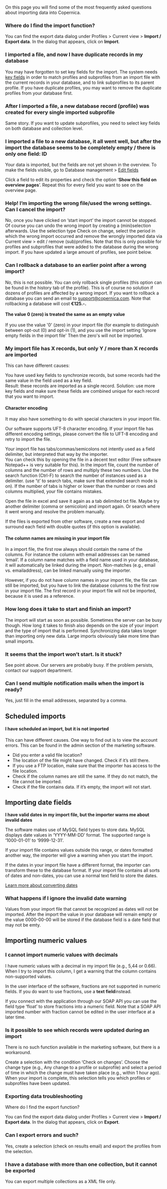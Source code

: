 On this page you will find some of the most frequently asked questions
about importing data into Copernica.

### Where do I find the import function?

You can find the export data dialog under Profiles \> Current view \>
**Import / Export data**. In the dialog that appears, click on
**Import**.

### I imported a file, and now I have duplicate records in my database

You may have forgotten to set key fields for the import. The system
needs [key
fields](./what-are-key-fields.en.md) in
order to match profiles and subprofiles from an import file with the
current records in your database, and to link subprofiles to its parent
profile. If you have duplicate profiles, you may want to remove the
duplicate profiles from your database first.

### After I imported a file, a new database record (profile) was created for every single imported subprofile

Same story. If you want to update subprofiles, you need to select key
fields on both database and collection level.

### I imported a file to a new database, it all went well, but after the import the database seems to be completely empty / there is only one field: ID

Your data is imported, but the fields are not yet shown in the overview.
To make the fields visible, go to Database management \> [Edit
fields](./database-and-collection-field-types.en.md)

Click a field to edit its properties and check the option ‘**Show this
field on overview pages**’. Repeat this for every field you want to see
on the overview page.

### Help! I’m importing the wrong file/used the wrong settings. Can I cancel the import?

No, once you have clicked on ‘start import’ the import cannot be
stopped. Of course you can undo the wrong import by creating a
(mini)selection afterwards. Use the selection type Check on change,
select the period in which the wrong import occurred and remove the
wrongly imported data via Current view \> edit / remove (sub)profiles.
Note that this is only possible for profiles and subprofiles that were
added to the database during the wrong import. If you have updated a
large amount of profiles, see point below.

### Can I rollback a database to an earlier point after a wrong import?

No, this is not possible. You can only rollback single profiles (this
option can be found in the history tab of the profile). This is of
course no solution if dozens of profiles are affected by a wrong import.
If you want to rollback a database you can send an email to
support@copernica.com. Note that rollbacking a database will cost
**€125.-.**\
\
**The value 0 (zero) is treated the same as an empty value**\
\
 If you use the value '0' (zero) in your import file (for example to
distinguish between opt-out (0) and opt-in (1), and you use the import
setting 'Ignore empty fields in the import file' Then the zero's will
not be imported. 

### My import file has X records, but only Y / more than X records are imported

This can have different causes:

You have used key fields to synchronize records, but some records had
the same value in the field used as a key field.\
 Result: these records are imported as a single record. Solution: use
more key fields and make sure these fields are combined unique for each
record that you want to import.

#### Character encoding

It may also have something to do with special characters in your import
file.

Our software supports UFT-8 character encoding. If your import file has
different encoding settings, please convert the file to UFT-8 encoding
and retry to import the file.

Your import file has tabs/commas/semicolons not intently used as a field
delimiter, but interpreted that way by the importer.\
 You can check this by opening the file in a decent text editor (Free
software Notepad++ is very suitable for this). In the import file, count
the number of columns and the number of rows and multiply these two
numbers. Use the search function (Ctrl-F) to search the number of
instances used as a delimiter. (use ‘\\t’ to search tabs, make sure that
extended search mode is on). If the number of tabs is higher or lower
than the number or rows and columns multiplied, your file contains
mistakes.

Open the file in excel and save it again as a tab delimited txt file.
Maybe try another delimiter (comma or semicolon) and import again. Or
search where it went wrong and resolve the problem manually.

If the files is exported from other software, create a new export and
surround each field with double quotes (if this option is available).

#### The column names are missing in your import file

In a import file, the first row always should contain the name of the
columns. For instance the column with email addresses can be named
‘email’. If a column name matches with a field name used in your
database, it will automatically be linked during the import. Non-matches
(e.g., email vs. emailaddress), can be linked manually using the
importer.

However, if you do not have column names in your import file, the file
can still be imported, but you have to link the database columns to the
first row in your import file. The first record in your import file will
not be imported, because it is used as a reference.

### How long does it take to start and finish an import?

The import will start as soon as possible. Sometimes the server can be
busy though. How long it takes to finish also depends on the size of
your import and the type of import that is performed. Synchronizing data
takes longer than importing only new data. Large imports obviously take
more time than small imports.

### It seems that the import won’t start. Is it stuck?

See point above. Our servers are probably busy. If the problem persists,
contact our support department.

### Can I send multiple notification mails when the import is ready?

Yes, just fill in the email addresses, separated by a comma.

Scheduled imports
-----------------

#### I have scheduled an import, but it is not imported

This can have different causes. One way to find out is to view the
account errors. This can be found in the admin section of the marketing
software.

-   Did you enter a valid file location?
-   The location of the file might have changed. Check if it’s still
    there.
-   If you use a FTP location, make sure that the importer has access to
    the file location.
-   Check if the column names are still the same. If they do not match,
    the file cannot be imported.
-   Check if the file contains data. If it’s empty, the import will not
    start.

Importing date fields
---------------------

**I have valid dates in my import file, but the importer warns me about
invalid dates**

The software makes use of MySQL field types to store data. MySQL
displays date values in ‘YYYY-MM-DD’ format. The supported range is
‘1000-01-01’ to ‘9999-12-31’.

If your import file contains values outside this range, or dates
formatted another way, the importer will give a warning when you start
the import.

If the dates in your import file have a different format, the importer
can transform these to the database format. If your import file contains
all sorts of dates and non-dates, you can use a normal text field to
store the dates.

[Learn more about converting
dates](./importing-dates-with-format-conversion.en.md)

### What happens if I ignore the invalid date warning

Values from your import file that cannot be recognized as dates will not
be imported. After the import the value in your database will remain
empty or the value 0000-00-00 will be stored if the database field is a
date field that may not be emty.

Importing numeric values
------------------------

### I cannot import numeric values with decimals

I have numeric values with a decimal in my import file (e.g., 5,44 or
0.66). When I try to import this column, I get a warning that the column
contains non-supported values.

In the user interface of the software, fractions are not supported in
numeric fields. If you do want to use fractions, use a **text
field**instead.

If you connect with the application through our SOAP API you can use the
field type ‘float’ to store fractions into a numeric field. Note that a
SOAP API imported number with fraction cannot be edited in the user
interface at a later time.

### Is it possible to see which records were updated during an import

There is no such function available in the marketing software, but there
is a workaround.

Create a selection with the condition ‘Check on changes’. Choose the
change type (e.g., Any change to a profile or subprofile) and select a
period of time in which the change must have taken place (e.g., within 1
hour ago). When your import is complete, this selection tells you which
profiles or subprofiles have been updated.

### Exporting data troubleshooting

Where do I find the export function?

You can find the export data dialog under Profiles \> Current view \>
**Import / Export data**. In the dialog that appears, click on
**Export**.

### Can I export errors and such?

Yes, create a selection (check on results email) and export the profiles
from the selection.

### I have a database with more than one collection, but it cannot be exported

You can export multiple collections as a XML file only.
